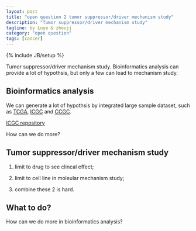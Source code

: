 ```yaml
---
layout: post
title: "open question 2 tumor suppressor/driver mechanism study"
description: "Tumor suppressor/driver mechanism study"
tagline: by Luye & zhoujj
category: "open question"
tags: [cancer]
---
```

{% include JB/setup %}

Tumor suppressor/driver mechanism study. Bioinformatics analysis can provide a lot of hypothsis, but only a few can lead to mechanism study.

<!--more-->

## Bioinformatics analysis

We can generate a lot of hypothsis by integrated large sample dataset, such as [TCGA](http://cancergenome.nih.gov/), [ICGC](https://icgc.org/) and [CCGC](http://cancerdb.genomics.org.cn/).

[ICGC repository](https://dcc.icgc.org/repository)

How can we do more?


## Tumor suppressor/driver mechanism study

1. limit to drug to see clincal effect;

2. limit to cell line in moleular mechanism study;

3. combine these 2 is hard.


## What to do?

How can we do more in bioinformatics analysis?


